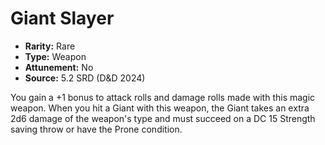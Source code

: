 # Giant Slayer

- **Rarity:** Rare
- **Type:** Weapon
- **Attunement:** No
- **Source:** 5.2 SRD (D&D 2024)

You gain a +1 bonus to attack rolls and damage rolls made with this magic weapon. When you hit a Giant with this weapon, the Giant takes an extra 2d6 damage of the weapon's type and must succeed on a DC 15 Strength saving throw or have the Prone condition.
